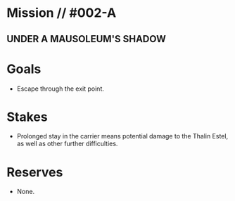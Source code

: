 # Mission // #002-A
## UNDER A MAUSOLEUM'S SHADOW

# Goals
- Escape through the exit point.

# Stakes
- Prolonged stay in the carrier means potential damage to the Thalin Estel, as well as other further difficulties.

# Reserves
- None.